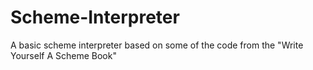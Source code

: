# Scheme-Interpreter
A basic scheme interpreter based on some of the code from the "Write Yourself A Scheme Book"
